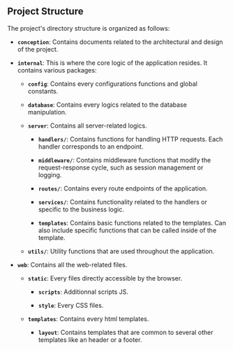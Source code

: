 ## Project Structure

The project's directory structure is organized as follows:

- **`conception`**: Contains documents related to the architectural
		and design of the project.

- **`internal`**: This is where the core logic of the application resides.
	It contains various packages:

	- **`config`**: Contains every configurations functions
		and global constants.

	- **`database`**: Contains every logics related to
		the database manipulation.

	- **`server`**: Contains all server-related logics.

		- **`handlers/`**: Contains functions for handling HTTP requests.
			Each handler corresponds to an endpoint.

		- **`middleware/`**: Contains middleware functions that modify the
			request-response cycle, such as session management or logging.

		- **`routes/`**: Contains every route endpoints of the application.

		- **`services/`**: Contains functionality related to the handlers
			or specific to the business logic.

		- **`templates`**: Contains basic functions related to the templates.
			Can also include specific functions that can be called inside of
			the template.

	- **`utils/`**: Utility functions that are used throughout the application.

- **`web`**: Contains all the web-related files.

	- **`static`**: Every files directly accessible by the browser.

		- **`scripts`**: Additionnal scripts JS.

		- **`style`**: Every CSS files.

	- **`templates`**: Contains every html templates.

		- **`layout`**: Contains templates that are common
			to several other templates like an header or a footer.
